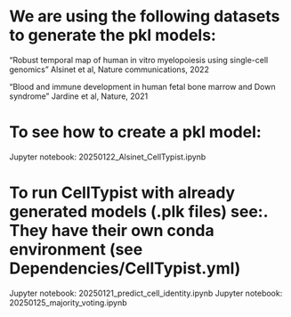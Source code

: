 # We are using the following datasets to generate the pkl models:

“Robust temporal map of human in vitro myelopoiesis using single-cell genomics” Alsinet et al, Nature communications, 2022

“Blood and immune development in human fetal bone marrow and Down syndrome” Jardine et al, Nature, 2021

# To see how to create a pkl model:

Jupyter notebook: 20250122_Alsinet_CellTypist.ipynb

# To run CellTypist with already generated models (.plk files) see:. They have their own conda environment (see Dependencies/CellTypist.yml)

Jupyter notebook: 20250121_predict_cell_identity.ipynb
Jupyter notebook: 20250125_majority_voting.ipynb